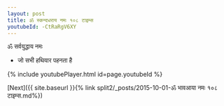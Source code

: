 ```yaml
---
layout: post
title: ॐ स्कन्दधराय नमः १०८ टाइम्स
youtubeId: -CtRaRgV6XY
---
```

 
 
 ॐ सर्वयुद्धाय नमः  
 
 -  जो सभी हथियार पहनता है 
 
  
 
  
 
 
 
 
 
 


{% include youtubePlayer.html id=page.youtubeId %}
 
[Next]({{ site.baseurl }}{% link  split2/_posts/2015-10-01-ॐ भावआया नमः १०८ टाइम्स.md%})
 
